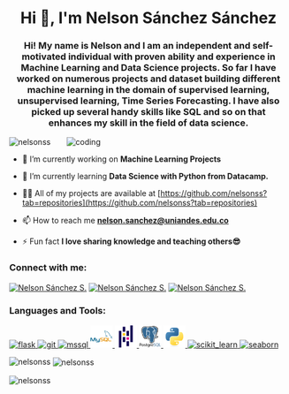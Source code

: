<h1 align="center">Hi 👋, I'm Nelson Sánchez Sánchez</h1>
<h3 align="center">Hi! My name is Nelson and I am an independent and self-motivated individual with proven ability and experience in Machine Learning and Data Science projects. So far I have worked on numerous projects and dataset building different machine learning in the domain of supervised learning, unsupervised learning, Time Series Forecasting. I have also picked up several handy skills like SQL and so on that enhances my skill in the field of data science.</h3>


<img align="right" alt="coding" width="400" src="https://blog.imarticus.org/wp-content/uploads/2021/12/bwgg.gif">

<p align="left"> <img src="https://komarev.com/ghpvc/?username=nelsonss&label=Profile%20views&color=0e75b6&style=flat" alt="nelsonss" /> </p>

- 🔭 I’m currently working on **Machine Learning Projects**

- 🌱 I’m currently learning **Data Science with Python from Datacamp.**

- 👨‍💻 All of my projects are available at [https://github.com/nelsonss?tab=repositories](https://github.com/nelsonss?tab=repositories)

- 📫 How to reach me **nelson.sanchez@uniandes.edu.co**

- ⚡ Fun fact **I love sharing knowledge and teaching others😎**

<h3 align="left">Connect with me:</h3>
<p align="left">
<a href="https://www.linkedin.com/in/nelsonsanchezsanchez/" target="blank"><img align="center" src="https://raw.githubusercontent.com/rahuldkjain/github-profile-readme-generator/master/src/images/icons/Social/linked-in-alt.svg" alt="Nelson Sánchez S." height="30" width="40" /></a>
<a href="https://www.kaggle.com/nelsonss" target="blank"><img align="center" src="https://raw.githubusercontent.com/rahuldkjain/github-profile-readme-generator/master/src/images/icons/Social/kaggle.svg" alt="Nelson Sánchez S." height="30" width="40" /></a>
<a href="https://www.instagram.com/nlssnchz/" target="blank"><img align="center" src="https://raw.githubusercontent.com/rahuldkjain/github-profile-readme-generator/master/src/images/icons/Social/instagram.svg" alt="Nelson Sánchez S." height="30" width="40" /></a>
</p>

<h3 align="left">Languages and Tools:</h3>
<p align="left"> <a href="https://flask.palletsprojects.com/" target="_blank" rel="noreferrer"> <img src="https://www.vectorlogo.zone/logos/pocoo_flask/pocoo_flask-icon.svg" alt="flask" width="40" height="40"/> </a> <a href="https://git-scm.com/" target="_blank" rel="noreferrer"> <img src="https://www.vectorlogo.zone/logos/git-scm/git-scm-icon.svg" alt="git" width="40" height="40"/> </a> <a href="https://www.microsoft.com/en-us/sql-server" target="_blank" rel="noreferrer"> <img src="https://www.svgrepo.com/show/303229/microsoft-sql-server-logo.svg" alt="mssql" width="40" height="40"/> </a> <a href="https://www.mysql.com/" target="_blank" rel="noreferrer"> <img src="https://raw.githubusercontent.com/devicons/devicon/master/icons/mysql/mysql-original-wordmark.svg" alt="mysql" width="40" height="40"/> </a> <a href="https://pandas.pydata.org/" target="_blank" rel="noreferrer"> <img src="https://raw.githubusercontent.com/devicons/devicon/2ae2a900d2f041da66e950e4d48052658d850630/icons/pandas/pandas-original.svg" alt="pandas" width="40" height="40"/> </a> <a href="https://www.postgresql.org" target="_blank" rel="noreferrer"> <img src="https://raw.githubusercontent.com/devicons/devicon/master/icons/postgresql/postgresql-original-wordmark.svg" alt="postgresql" width="40" height="40"/> </a> <a href="https://www.python.org" target="_blank" rel="noreferrer"> <img src="https://raw.githubusercontent.com/devicons/devicon/master/icons/python/python-original.svg" alt="python" width="40" height="40"/> </a> <a href="https://scikit-learn.org/" target="_blank" rel="noreferrer"> <img src="https://upload.wikimedia.org/wikipedia/commons/0/05/Scikit_learn_logo_small.svg" alt="scikit_learn" width="40" height="40"/> </a> <a href="https://seaborn.pydata.org/" target="_blank" rel="noreferrer"> <img src="https://seaborn.pydata.org/_images/logo-mark-lightbg.svg" alt="seaborn" width="40" height="40"/> </a> </p>

<p><img align="left" src="https://github-readme-stats.vercel.app/api/top-langs?username=nelsonss&show_icons=true&locale=en&layout=compact" alt="nelsonss" /></p>

<p>&nbsp;<img align="center" src="https://github-readme-stats.vercel.app/api?username=nelsonss&show_icons=true&locale=en" alt="nelsonss" /></p>

<p><img align="center" src="https://github-readme-streak-stats.herokuapp.com/?user=nelsonss&" alt="nelsonss" /></p>
